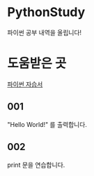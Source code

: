 # PythonStudy
파이썬 공부 내역을 올립니다!

# 도움받은 곳
<a href="https://docs.python.org/ko/3/tutorial/index.html">파이썬 자습서</a>

## 001
"Hello World!" 를 출력합니다.

## 002
print 문을 연습합니다.